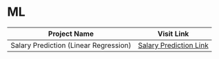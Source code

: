 # ML


| Project Name     | Visit Link |
| ----------- | ----------- |
| Salary Prediction (Linear Regression)      | [Salary Prediction Link](https://royninja.github.io/ML/Salary%20vs%20Experience%20(Linear%20Regression)/mnist-model/index.html)       |

